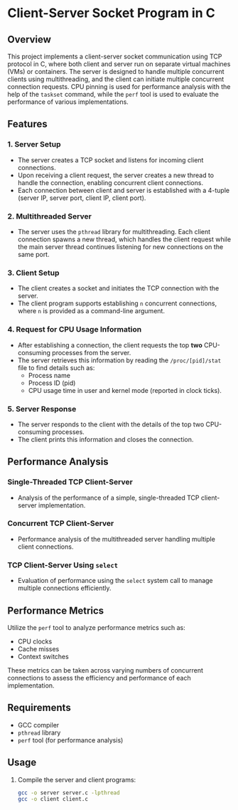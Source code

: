 # Client-Server Socket Program in C

## Overview
This project implements a client-server socket communication using TCP protocol in C, where both client and server run on separate virtual machines (VMs) or containers. The server is designed to handle multiple concurrent clients using multithreading, and the client can initiate multiple concurrent connection requests. CPU pinning is used for performance analysis with the help of the `taskset` command, while the `perf` tool is used to evaluate the performance of various implementations.

## Features

### 1. Server Setup
- The server creates a TCP socket and listens for incoming client connections.
- Upon receiving a client request, the server creates a new thread to handle the connection, enabling concurrent client connections.
- Each connection between client and server is established with a 4-tuple (server IP, server port, client IP, client port).

### 2. Multithreaded Server
- The server uses the `pthread` library for multithreading. Each client connection spawns a new thread, which handles the client request while the main server thread continues listening for new connections on the same port.

### 3. Client Setup
- The client creates a socket and initiates the TCP connection with the server.
- The client program supports establishing `n` concurrent connections, where `n` is provided as a command-line argument.

### 4. Request for CPU Usage Information
- After establishing a connection, the client requests the top **two** CPU-consuming processes from the server.
- The server retrieves this information by reading the `/proc/[pid]/stat` file to find details such as:
  - Process name
  - Process ID (pid)
  - CPU usage time in user and kernel mode (reported in clock ticks).

### 5. Server Response
- The server responds to the client with the details of the top two CPU-consuming processes.
- The client prints this information and closes the connection.

## Performance Analysis

### Single-Threaded TCP Client-Server
- Analysis of the performance of a simple, single-threaded TCP client-server implementation.

### Concurrent TCP Client-Server
- Performance analysis of the multithreaded server handling multiple client connections.

### TCP Client-Server Using `select`
- Evaluation of performance using the `select` system call to manage multiple connections efficiently.

## Performance Metrics
Utilize the `perf` tool to analyze performance metrics such as:
- CPU clocks
- Cache misses
- Context switches

These metrics can be taken across varying numbers of concurrent connections to assess the efficiency and performance of each implementation.

## Requirements
- GCC compiler
- `pthread` library
- `perf` tool (for performance analysis)

## Usage
1. Compile the server and client programs:
   ```bash
   gcc -o server server.c -lpthread
   gcc -o client client.c
